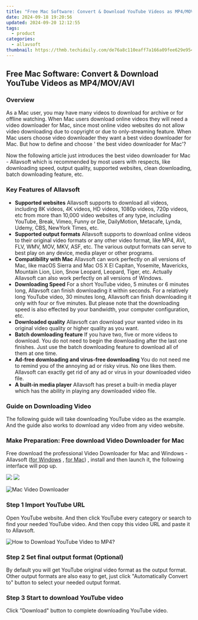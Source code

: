 ```yaml
---
title: "Free Mac Software: Convert & Download YouTube Videos as MP4/MOV/AVI"
date: 2024-09-18 19:20:56
updated: 2024-09-20 12:12:55
tags:
  - product
categories:
  - allavsoft
thumbnail: https://thmb.techidaily.com/de76a8c110eaff7a166a09fee629e954d26d490c5f1eecc48133ce74b4cc31e3.jpg
---
```


## Free Mac Software: Convert & Download YouTube Videos as MP4/MOV/AVI

### Overview

As a Mac user, you may have many videos to download for archive or for offline watching. When Mac users download online videos they will need a video downloader for Mac, since most online video websites do not allow video downloading due to copyright or due to only-streaming feature. When Mac users choose video downloader they want a best video downloader for Mac. But how to define and choose ' the best video downloader for Mac'?

Now the following article just introduces the best video downloader for Mac - Allavsoft which is recommended by most users with respects, like downloading speed, output quality, supported websites, clean downloading, batch downloading feature, etc.

### Key Features of Allavsoft

* **Supported websites** Allavsoft supports to download all videos, including 8K videos, 4K videos, HD videos, 1080p videos, 720p videos, etc from more than 10,000 video websites of any type, including YouTube, Break, Vimeo, Funny or Die, DailyMotion, Metacafe, Lynda, Udemy, CBS, NewYork Times, etc.
* **Supported output formats** Allavsoft supports to download online videos to their original video formats or any other video format, like MP4, AVI, FLV, WMV, MOV, MKV, ASF, etc. The various output formats can serve to best play on any device, media player or other programs.
* **Compatibility with Mac** Allavsoft can work perfectly on all versions of Mac, like macOS Sierra and Mac OS X El Capitan, Yosemite, Mavericks, Mountain Lion, Lion, Snow Leopard, Leopard, Tiger, etc. Actually Allavsoft can also work perfectly on all versions of Windows.
* **Downloading Speed** For a short YouTube video, 5 minutes or 6 minutes long, Allavsoft can finish downloading it within seconds. For a relatively long YouTube video, 30 minutes long, Allavsoft can finish downloading it only with four or five minutes. But please note that the downloading speed is also effected by your bandwidth, your computer configuration, etc.
* **Downloaded quality** Allavsoft can download your wanted video in its original video quality or higher quality as you want.
* **Batch downloading feature** If you have two, five or more videos to download. You do not need to begin the downloading after the last one finishes. Just use the batch downloading feature to download all of them at one time.
* **Ad-free downloading and virus-free downloading** You do not need me to remind you of the annoying ad or risky virus. No one likes them. Allavsoft can exactly get rid of any ad or virus in your downloaded video file.
* **A built-in media player** Allavsoft has preset a built-in media player which has the ability in playing any downloaded video file.

### Guide on Downloading Video

The following guide will take downloading YouTube video as the example. And the guide also works to download any video from any video website.

### Make Preparation: Free download Video Downloader for Mac

Free download the professional Video Downloader for Mac and Windows - Allavsoft ([for Windows](https://tools.techidaily.com/allavsoft/products/) , [for Mac](https://tools.techidaily.com/allavsoft/products/)) , install and then launch it, the following interface will pop up.

[![](https://www.allavsoft.com/how-to/../images/how-to/free-download-win.jpg)](https://tools.techidaily.com/allavsoft/products/) [![](https://www.allavsoft.com/how-to/../images/how-to/free-download-mac.jpg)](https://tools.techidaily.com/allavsoft/products/)

![Mac Video Downloader](https://www.allavsoft.com/how-to/../images/allavsoft/screen-shot-600.jpg)

### Step 1 Import YouTube URL

Open YouTube website. And then click YouTube every category or search to find your needed YouTube video. And then copy this video URL and paste it to Allavsoft.

![How to Download YouTube Video to MP4?](https://www.allavsoft.com/how-to/../images/how-to/download-rtmp-video/download-rtmp-video.jpg)

### Step 2 Set final output format (Optional)

By default you will get YouTube original video format as the output format. Other output formats are also easy to get, just click "Automatically Convert to" button to select your needed output format.

### Step 3 Start to download YouTube video

Click "Download" button to complete downloading YouTube video.

<ins class="adsbygoogle"
     style="display:block"
     data-ad-format="autorelaxed"
     data-ad-client="ca-pub-7571918770474297"
     data-ad-slot="1223367746"></ins>



<ins class="adsbygoogle"
     style="display:block"
     data-ad-client="ca-pub-7571918770474297"
     data-ad-slot="8358498916"
     data-ad-format="auto"
     data-full-width-responsive="true"></ins>
